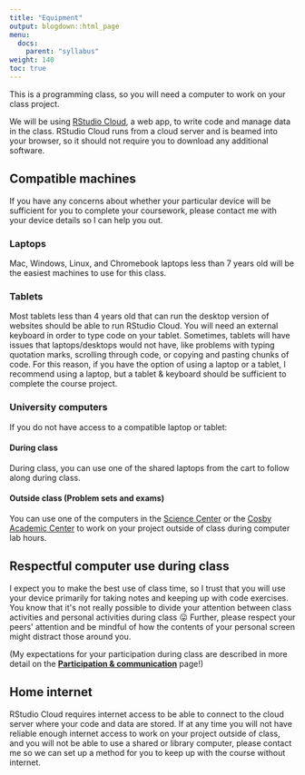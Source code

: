 ```yaml
---
title: "Equipment"
output: blogdown::html_page
menu:
  docs:
    parent: "syllabus"
weight: 140
toc: true
---
```




This is a programming class, so you will need a computer to work on your class project.

We will be using [RStudio Cloud](https://rstudio.cloud/learn/guide), a web app, to write code and manage data in the class. RStudio Cloud runs from a cloud server and is beamed into your browser, so it should not require you to download any additional software.

## Compatible machines

If you have any concerns about whether your particular device will be sufficient for you to complete your coursework, please contact me with your device details so I can help you out.

### Laptops

Mac, Windows, Linux, and Chromebook laptops less than 7 years old will be the easiest machines to use for this class.

### Tablets

Most tablets less than 4 years old that can run the desktop version of websites should be able to run RStudio Cloud. You will need an external keyboard in order to type code on your tablet. Sometimes, tablets will have issues that laptops/desktops would not have, like problems with typing quotation marks, scrolling through code, or copying and pasting chunks of code. For this reason, if you have the option of using a laptop or a tablet, I recommend using a laptop, but a tablet & keyboard should be sufficient to complete the course project.

### University computers

If you do not have access to a compatible laptop or tablet:

#### During class

During class, you can use one of the shared laptops from the cart to follow along during class.

#### Outside class (Problem sets and exams)

You can use one of the computers in the [Science Center](https://www.spelman.edu/academics/library) or the [Cosby Academic Center](https://www.spelman.edu/academics/ssp/academic-support-services/comprehensive-writing-program/resources-for-students/computer-labs) to work on your project outside of class during computer lab hours.

## Respectful computer use during class

I expect you to make the best use of class time, so I trust that you will use your device primarily for taking notes and keeping up with code exercises. You know that it's not really possible to divide your attention between class activities and personal activities during class 😛 Further, please respect your peers' attention and be mindful of how the contents of your personal screen might distract those around you.

(My expectations for your participation during class are described in more detail on the [**Participation & communication**](../participation-communication) page!)

## Home internet

RStudio Cloud requires internet access to be able to connect to the cloud server where your code and data are stored. If at any time you will not have reliable enough internet access to work on your project outside of class, and you will not be able to use a shared or library computer, please contact me so we can set up a method for you to keep up with the course without internet.
